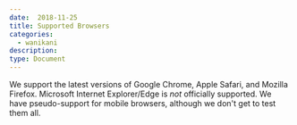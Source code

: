 ```yaml
---
date:  2018-11-25
title: Supported Browsers
categories:
  - wanikani
description:
type: Document
---
```

We support the latest versions of Google Chrome, Apple Safari, and Mozilla Firefox. Microsoft Internet Explorer/Edge is _not_ officially supported. We have pseudo-support for mobile browsers, although we don't get to test them all.
